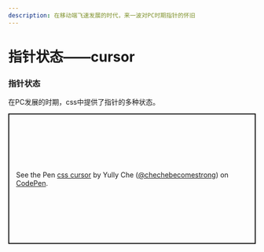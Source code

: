 ```yaml
---
description: 在移动端飞速发展的时代，来一波对PC时期指针的怀旧
---
```


# 指针状态——cursor

### 指针状态

 在PC发展的时期，css中提供了指针的多种状态。

<p class="codepen" data-height="265" data-theme-id="light" data-default-tab="html,result" data-user="chechebecomestrong" data-slug-hash="NWbgNNZ" style="height: 265px; box-sizing: border-box; display: flex; align-items: center; justify-content: center; border: 2px solid; margin: 1em 0; padding: 1em;" data-pen-title="css cursor">
  <span>See the Pen <a href="https://codepen.io/chechebecomestrong/pen/NWbgNNZ">
  css cursor</a> by Yully Che (<a href="https://codepen.io/chechebecomestrong">@chechebecomestrong</a>)
  on <a href="https://codepen.io">CodePen</a>.</span>
</p>
<script async src="https://cpwebassets.codepen.io/assets/embed/ei.js"></script>
